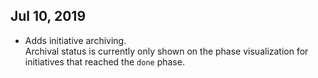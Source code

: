 ## Jul 10, 2019
- Adds initiative archiving.  
  Archival status is currently only shown on the phase visualization for initiatives that reached the `done` phase.
